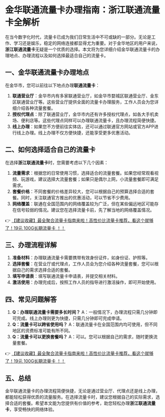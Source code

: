 # 金华联通流量卡办理指南：浙江联通流量卡全解析

在当今数字化时代，流量卡已成为我们日常生活中不可或缺的一部分。无论是工作、学习还是娱乐，稳定的网络连接都显得尤为重要。对于金华地区的用户来说，**浙江联通流量卡**无疑是一个优质的选择。本文将为您详细介绍金华联通流量卡的办理地点、办理流程以及如何选择最适合自己的流量卡。

## 一、金华联通流量卡办理地点

在金华市，您可以前往以下地点办理**联通流量卡**：

1. **联通营业厅**：金华市内有多家联通营业厅，如金华市婺城区联通营业厅、金东区联通营业厅等。这些营业厅提供全面的流量卡办理服务，工作人员会为您详细介绍各种流量套餐。
2. **授权代理点**：除了联通营业厅，金华市内还有许多授权代理点，如各大手机卖场、便利店等。这些代理点同样可以办理联通流量卡，且办理流程简便快捷。
3. **线上办理**：如果您不方便前往实体店，还可以通过联通官方网站或官方APP进行线上办理。线上办理不仅方便快捷，还能享受更多优惠活动。

## 二、如何选择适合自己的流量卡

在选择**浙江联通流量卡**时，您需要考虑以下几个因素：

1. **流量需求**：根据您的日常使用习惯，选择适合的流量套餐。如果您经常观看视频、玩游戏，建议选择大流量套餐；如果只是偶尔上网，小流量套餐即可满足需求。
2. **套餐价格**：不同套餐的价格差异较大，您可以根据自己的预算选择合适的套餐。同时，关注联通官方推出的优惠活动，可以节省不少费用。
3. **网络覆盖**：联通在全国范围内的网络覆盖较为广泛，但在某些偏远地区可能存在信号较弱的情况。建议您在选择流量卡前，先了解当地的网络覆盖情况。

👉 [【建议收藏】最全聚合流量卡指南来啦！高性价比流量卡推荐，看这个就够了！19元 100G长期流量卡 ！！](https://bit.ly/Liuliangka)

## 三、办理流程详解

1. **准备材料**：办理联通流量卡需要携带有效身份证件，如身份证、护照等。
2. **选择套餐**：在营业厅或代理点，工作人员会为您介绍各种流量套餐，您可以根据自己的需求选择合适的套餐。
3. **填写申请表**：填写联通流量卡申请表，并提交相关材料。
4. **激活使用**：办理完成后，按照工作人员的指导进行激活操作，即可开始使用。

## 四、常见问题解答

1. **Q：办理联通流量卡需要多长时间？**
   A：一般情况下，办理流程只需几分钟即可完成。线上办理则更为快捷，只需几分钟即可完成申请。
2. **Q：流量卡可以跨省使用吗？**
   A：联通流量卡在全国范围内均可使用，但不同地区的资费标准可能有所不同。
3. **Q：流量卡可以更换套餐吗？**
   A：可以。您可以根据自己的需求，随时更换流量套餐。

👉 [【建议收藏】最全聚合流量卡指南来啦！高性价比流量卡推荐，看这个就够了！19元 100G长期流量卡 ！！](https://bit.ly/Liuliangka)

## 五、总结

金华联通流量卡的办理流程简便快捷，无论是通过营业厅、代理点还是线上办理，都能轻松获得优质的流量服务。在选择流量卡时，建议您根据自己的实际需求，选择合适的套餐。希望本文能为您提供有价值的参考，助您轻松办理**浙江联通流量卡**，享受畅快的网络体验。